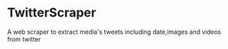 # TwitterScraper
A web scraper to extract media's tweets including date,images and videos from twitter
